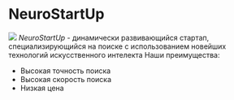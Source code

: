 # NeuroStartUp
![](git@github.com:DarjaFed/Homework.git)
*NeuroStartUp* - динамически развивающийся стартап, специализирующийся на поиске с использованием новейших технологий искусственного интелекта
Наши преимущества:
* Высокая точность поиска
* Высокая скорость поиска
* Низкая цена